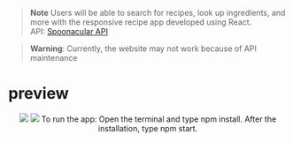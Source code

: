 > **Note** Users will be able to search for recipes, look up ingredients, and more with the responsive recipe app developed using React. <br>
API: <a target="blank" href="https://spoonacular.com/food-api"> Spoonacular API</a>

> **Warning**: Currently, the website may not work because of API maintenance
<h1>preview</h1>
<div align="center">
<img src="https://user-images.githubusercontent.com/109925130/191074582-42c941d4-e627-4dc7-a12a-ea058eed445a.gif">
<img src="https://user-images.githubusercontent.com/109925130/191074927-b3bc4b87-1406-408c-8175-99bf11f8737f.png">
 To run the app: Open the terminal and type npm install. After the installation, type npm start.
</div>

